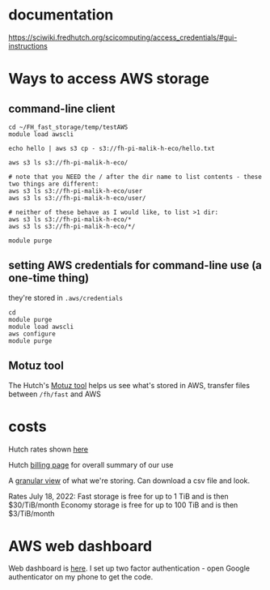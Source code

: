 # documentation

https://sciwiki.fredhutch.org/scicomputing/access_credentials/#gui-instructions

# Ways to access AWS storage

## command-line client
```
cd ~/FH_fast_storage/temp/testAWS
module load awscli

echo hello | aws s3 cp - s3://fh-pi-malik-h-eco/hello.txt

aws s3 ls s3://fh-pi-malik-h-eco/

# note that you NEED the / after the dir name to list contents - these two things are different:
aws s3 ls s3://fh-pi-malik-h-eco/user
aws s3 ls s3://fh-pi-malik-h-eco/user/

# neither of these behave as I would like, to list >1 dir:
aws s3 ls s3://fh-pi-malik-h-eco/*
aws s3 ls s3://fh-pi-malik-h-eco/*/

module purge
```

## setting AWS credentials for command-line use (a one-time thing)

they're stored in `.aws/credentials`
```
cd 
module purge
module load awscli
aws configure
module purge
```

## Motuz tool 

The Hutch's [Motuz tool](https://motuz.fredhutch.org) helps us see what's stored in AWS, transfer files between `/fh/fast` and AWS

# costs

Hutch rates shown [here](https://centernet.fredhutch.org/cn/u/center-it/scicomp/data-resource.html)

Hutch [billing page](https://grafana.fredhutch.org/d/dy5I3SIMk/data-core-storage-usage?orgId=1&var-storage_type=All&var-identifier=malik_h&var-division=All) for overall summary of our use

A [granular view](https://storage-hotspots.fhcrc.org) of what we're storing. Can download a csv file and look.


Rates July 18, 2022:
Fast storage is free for up to 1 TiB and is then $30/TiB/month
Economy storage is free for up to 100 TiB and is then $3/TiB/month


# AWS web dashboard

Web dashboard is [here](https://us-west-2.console.aws.amazon.com/console/home?nc2=h_ct&region=us-west-2&src=header-signin#).  I set up two factor authentication - open Google authenticator on my phone to get the code.
